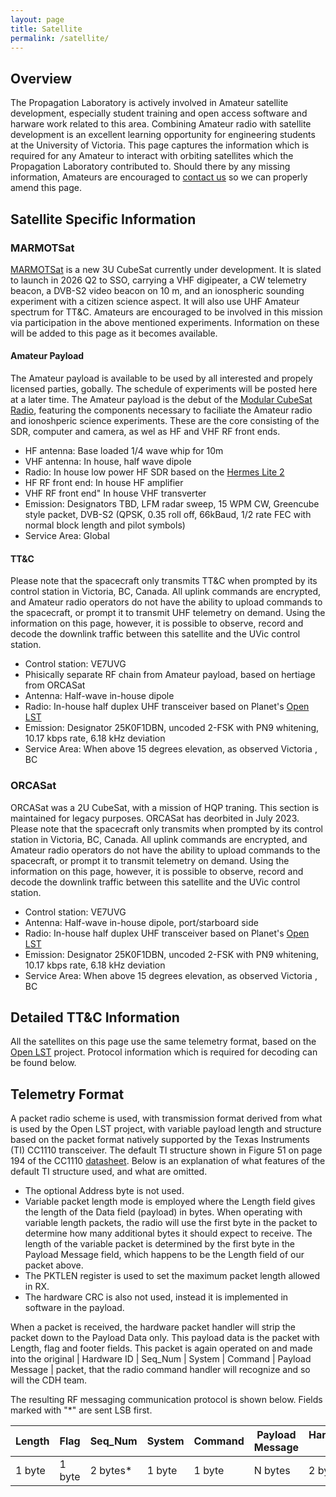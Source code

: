 ```yaml
---
layout: page
title: Satellite
permalink: /satellite/
---
```


## Overview

The Propagation Laboratory is actively involved in Amateur satellite development, especially student training and open access software and harware work related to this area. Combining Amateur radio with satellite development is an excellent learning opportunity for engineering students at the University of Victoria. This page captures the information which is required for any Amateur to interact with orbiting satellites which the Propagation Laboratory contributed to. Should there by any missing information, Amateurs are encouraged to [contact us](https://www.propagationlab.ca/contact/) so we can properly amend this page. 

## Satellite Specific Information

### MARMOTSat

[MARMOTSat](https://www.marmotsat.ca) is a new 3U CubeSat currently under development. It is slated to launch in 2026 Q2 to SSO, carrying a VHF digipeater, a CW telemetry beacon, a DVB-S2 video beacon on 10 m, and an ionospheric sounding experiment with a citizen science aspect. It will also use UHF Amateur spectrum for TT&C. Amateurs are encouraged to be involved in this mission via participation in the above mentioned experiments. Information on these will be added to this page as it becomes available. 

#### Amateur Payload

The Amateur payload is available to be used by all interested and propely licensed parties, gobally. The schedule of experiments will be posted here at a later time. The Amateur payload is the debut of the [Modular CubeSat Radio](https://www.propagationlab.ca/opensource/), featuring the components necessary to faciliate the Amateur radio and ionoshperic science experiments. These are the core consisting of the SDR, computer and camera, as wel as HF and VHF RF front ends.

- HF antenna: Base loaded 1/4 wave whip for 10m
- VHF antenna: In house, half wave dipole
- Radio: In house low power HF SDR based on the [Hermes Lite 2](http://www.hermeslite.com/)
- HF RF front end: In house HF amplifier
- VHF RF front end" In house VHF transverter
- Emission: Designators TBD, LFM radar sweep, 15 WPM CW, Greencube style packet, DVB-S2 (QPSK, 0.35 roll off, 66kBaud, 1/2 rate FEC with normal block length and pilot symbols)
- Service Area: Global

#### TT&C

Please note that the spacecraft only transmits TT&C when prompted by its control station in Victoria, BC, Canada. All uplink commands are encrypted, and Amateur radio operators do not have the ability to upload commands to the spacecraft, or prompt it to transmit UHF telemetry on demand. Using the information on this page, however, it is possible to observe, record and decode the downlink traffic between this satellite and the UVic control station.

- Control station: VE7UVG
- Phisically separate RF chain from Amateur payload, based on hertiage from ORCASat
- Antenna: Half-wave in-house dipole
- Radio: In-house half duplex UHF transceiver based on Planet's [Open LST](https://github.com/OpenLST/openlst)
- Emission: Designator 25K0F1DBN, uncoded 2-FSK with PN9 whitening, 10.17 kbps rate, 6.18 kHz deviation
- Service Area: When above 15 degrees elevation, as observed Victoria , BC


### ORCASat

ORCASat was a 2U CubeSat, with a mission of HQP traning. This section is maintained for legacy purposes. ORCASat has deorbited in July 2023. Please note that the spacecraft only transmits when prompted by its control station in Victoria, BC, Canada. All uplink commands are encrypted, and Amateur radio operators do not have the ability to upload commands to the spacecraft, or prompt it to transmit telemetry on demand. Using the information on this page, however, it is possible to observe, record and decode the downlink traffic between this satellite and the UVic control station.


- Control station: VE7UVG
- Antenna: Half-wave in-house dipole, port/starboard side
- Radio: In-house half duplex UHF transceiver based on Planet's [Open LST](https://github.com/OpenLST/openlst)
- Emission: Designator 25K0F1DBN, uncoded 2-FSK with PN9 whitening, 10.17 kbps rate, 6.18 kHz deviation
- Service Area: When above 15 degrees elevation, as observed Victoria , BC

## Detailed TT&C Information

All the satellites on this page use the same telemetry format, based on the [Open LST](https://github.com/OpenLST/openlst) project. Protocol information which is required for decoding  can be found below.

## Telemetry Format

A packet radio scheme is used, with transmission format derived from what is used by the Open LST project, with variable payload length and structure based on the packet format natively supported by the Texas Instruments (TI) CC1110 transceiver. The default TI structure shown in Figure 51 on page 194 of the CC1110 [datasheet](https://www.ti.com/lit/gpn/cc1110-cc1111). Below is an explanation of what features of the default TI structure used, and what are omitted.

- The optional Address byte is not used.
- Variable packet length mode is employed where the Length field gives the length of the Data field (payload) in bytes. When operating with variable length packets, the radio will use the first byte in the packet to determine how many additional bytes it should expect to receive. The length of the variable packet is determined by the first byte in the Payload Message field, which happens to be the Length field of our packet above.
- The PKTLEN register is used to set the maximum packet length allowed in RX.
- The hardware CRC is also not used, instead it is implemented in software in the payload.

When a packet is received, the hardware packet handler will strip the packet down to the Payload Data only. This payload data is the packet with Length, flag and footer fields. This packet is again operated on and made into the original \| Hardware ID \| Seq_Num \| System \| Command \| Payload Message \| packet, that the radio command handler will recognize and so will the CDH team.

The resulting RF messaging communication protocol is shown below. Fields marked with "*" are sent LSB first.

| Length | Flag | Seq_Num | System | Command | Payload Message | Hardware ID | Software CRC |
| --- | --- | --- | --- | --- | --- | --- | --- |
| 1 byte | 1 byte | 2 bytes* | 1 byte | 1 byte | N bytes | 2 bytes* | 2 bytes |